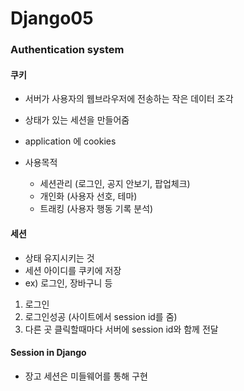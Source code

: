 # Django05

### Authentication system

#### 쿠키

- 서버가 사용자의 웹브라우저에 전송하는 작은 데이터 조각

- 상태가 있는 세션을 만들어줌
- application 에 cookies

- 사용목적
  - 세션관리 (로그인, 공지 안보기, 팝업체크)
  - 개인화 (사용자 선호, 테마)
  - 트래킹 (사용자 행동 기록 분석)

#### 세션

- 상태 유지시키는 것
- 세션 아이디를 쿠키에 저장
- ex) 로그인, 장바구니 등

1. 로그인
2. 로그인성공 (사이트에서 session id를 줌)
3. 다른 곳 클릭할때마다 서버에 session id와 함께 전달

#### Session in Django

- 장고 세션은 미들웨어를 통해 구현

